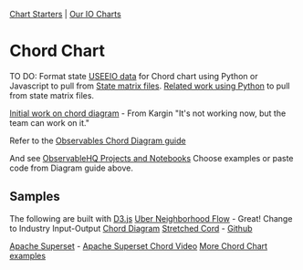 [Chart Starters](/community/start/charts/) | [Our IO Charts](../)
# Chord Chart

TO DO: Format state [USEEIO data](https://model.earth/OpenFootprint/) for Chord chart using Python or Javascript to pull from [State matrix files](https://github.com/ModelEarth/OpenFootprint/tree/main/impacts/2020).
[Related work using Python](/machine-learning/python/cluster/) to pull from state matrix files.

[Initial work on chord diagram](https://github.com/kargilthakur/Observables-WebComponent) - From Kargin
"It's not working now, but the team can work on it."

Refer to the [Observables Chord Diagram guide](https://observablehq.com/collection/@d3/d3-chord)

And see [ObservableHQ Projects and Notebooks](https://observablehq.com)
Choose examples or paste code from Diagram guide above.

## Samples

The following are built with <a href="https://d3js.org/">D3.js</a>
<a href="https://bost.ocks.org/mike/uberdata/">Uber Neighborhood Flow</a> - Great! Change to Industry Input-Output
[Chord Diagram](https://observablehq.com/@d3/chord-diagram)
<a href="http://www.visualcinnamon.com/2015/08/stretched-chord.html">Stretched Cord</a> - <a href="http://bl.ocks.org/nbremer/f9dacd23eece9d23669c">Github</a>

[Apache Superset](https://superset.apache.org/) - [Apache Superset Chord Video](https://youtu.be/UdKoggg7E3g?t=99)
[More Chord Chart examples](https://www.streetlightdata.com/chord-diagrams-visualization-data/)

